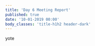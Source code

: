 ```yaml
---
title: 'Day 6 Meeting Report'
published: true
date: '10-01-2019 00:00'
body_classes: 'title-h1h2 header-dark'
---
```


yote
